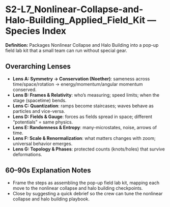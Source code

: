 # S2-L7_Nonlinear-Collapse-and-Halo-Building_Applied_Field_Kit — Species Index
**Definition:** Packages Nonlinear Collapse and Halo Building into a pop-up field lab kit that a small team can run without special gear.
## Overarching Lenses

- **Lens A: Symmetry -> Conservation (Noether)**: sameness across time/space/rotation → energy/momentum/angular momentum conserved.
- **Lens B: Frames & Relativity**: who’s measuring; speed limits; when the stage (spacetime) bends.
- **Lens C: Quantization**: ramps become staircases; waves behave as particles and vice-versa.
- **Lens D: Fields & Gauge**: forces as fields spread in space; different “potentials” = same physics.
- **Lens E: Randomness & Entropy**: many-microstates, noise, arrows of time.
- **Lens F: Scale & Renormalization**: what matters changes with zoom; universal behavior emerges.
- **Lens G: Topology & Phases**: protected counts (knots/holes) that survive deformations.

## 60–90s Explanation Notes
- Frame the steps as assembling the pop-up field lab kit, mapping each move to the nonlinear collapse and halo building checkpoints.
- Close by suggesting a quick debrief so the crew can tune the nonlinear collapse and halo building playbook.
